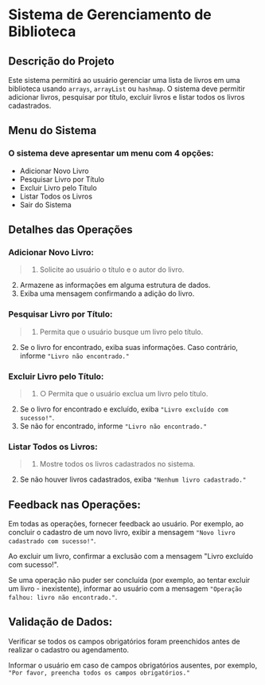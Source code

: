 # Sistema de Gerenciamento de Biblioteca


## Descrição do Projeto


Este sistema permitirá ao usuário gerenciar uma lista de livros em uma biblioteca usando `arrays`, `arrayList` ou `hashmap`. O sistema deve permitir adicionar livros, pesquisar por título, excluir livros e listar todos os livros cadastrados.


## Menu do Sistema



### O sistema deve apresentar um menu com 4 opções:

* Adicionar Novo Livro
* Pesquisar Livro por Título
* Excluir Livro pelo Título
* Listar Todos os Livros
* Sair do Sistema
    



## Detalhes das Operações


### Adicionar Novo Livro:

>1. Solicite ao usuário o título e o autor do livro.
2. Armazene as informações em alguma estrutura de dados.
3. Exiba uma mensagem confirmando a adição do livro.



### Pesquisar Livro por Título:

>1. Permita que o usuário busque um livro pelo título.
2. Se o livro for encontrado, exiba suas informações. Caso contrário, informe `"Livro não encontrado."`



###  Excluir Livro pelo Título:

>1. ○ Permita que o usuário exclua um livro pelo título.
2. Se o livro for encontrado e excluído, exiba `"Livro excluído com sucesso!"`.
3. Se não for encontrado, informe `"Livro não encontrado."`


### Listar Todos os Livros:

>1. Mostre todos os livros cadastrados no sistema.
2. Se não houver livros cadastrados, exiba `"Nenhum livro cadastrado."`


## Feedback nas Operações:

Em todas as operações, fornecer feedback ao usuário. Por exemplo, ao concluir o cadastro de um novo livro, exibir a mensagem `"Novo livro cadastrado com sucesso!"`.

Ao excluir um livro, confirmar a exclusão com a mensagem "Livro excluído com sucesso!".

Se uma operação não puder ser concluída (por exemplo, ao tentar excluir um livro - inexistente), informar ao usuário com a mensagem `"Operação falhou: livro não encontrado."`.

## Validação de Dados:

Verificar se todos os campos obrigatórios foram preenchidos antes de realizar o cadastro ou agendamento.

Informar o usuário em caso de campos obrigatórios ausentes, por exemplo, `"Por favor, preencha todos os campos obrigatórios."`
